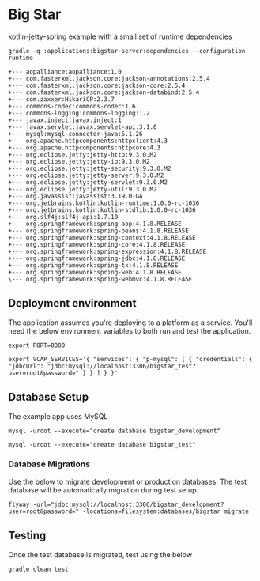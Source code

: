 # Big Star

kotlin-jetty-spring example with a small set of runtime dependencies

```
gradle -q :applications:bigstar-server:dependencies --configuration runtime

+--- aopalliance:aopalliance:1.0
+--- com.fasterxml.jackson.core:jackson-annotations:2.5.4
+--- com.fasterxml.jackson.core:jackson-core:2.5.4
+--- com.fasterxml.jackson.core:jackson-databind:2.5.4
+--- com.zaxxer:HikariCP:2.3.7
+--- commons-codec:commons-codec:1.6
+--- commons-logging:commons-logging:1.2
+--- javax.inject:javax.inject:1
+--- javax.servlet:javax.servlet-api:3.1.0
+--- mysql:mysql-connector-java:5.1.26
+--- org.apache.httpcomponents:httpclient:4.3
+--- org.apache.httpcomponents:httpcore:4.3
+--- org.eclipse.jetty:jetty-http:9.3.0.M2
+--- org.eclipse.jetty:jetty-io:9.3.0.M2
+--- org.eclipse.jetty:jetty-security:9.3.0.M2
+--- org.eclipse.jetty:jetty-server:9.3.0.M2
+--- org.eclipse.jetty:jetty-servlet:9.3.0.M2
+--- org.eclipse.jetty:jetty-util:9.3.0.M2
+--- org.javassist:javassist:3.19.0-GA
+--- org.jetbrains.kotlin:kotlin-runtime:1.0.0-rc-1036
+--- org.jetbrains.kotlin:kotlin-stdlib:1.0.0-rc-1036
+--- org.slf4j:slf4j-api:1.7.10
+--- org.springframework:spring-aop:4.1.8.RELEASE
+--- org.springframework:spring-beans:4.1.8.RELEASE
+--- org.springframework:spring-context:4.1.8.RELEASE
+--- org.springframework:spring-core:4.1.8.RELEASE
+--- org.springframework:spring-expression:4.1.8.RELEASE
+--- org.springframework:spring-jdbc:4.1.8.RELEASE
+--- org.springframework:spring-tx:4.1.8.RELEASE
+--- org.springframework:spring-web:4.1.8.RELEASE
\--- org.springframework:spring-webmvc:4.1.8.RELEASE
```

## Deployment environment

The application assumes you're deploying to a platform as a service. You'll need the below environment variables to both run and test the application.

```
export PORT=8080

export VCAP_SERVICES='{ "services": { "p-mysql": [ { "credentials": { "jdbcUrl": "jdbc:mysql://localhost:3306/bigstar_test?user=root&password=" } } ] } }'
```

## Database Setup

The example app uses MySQL

```
mysql -uroot --execute="create database bigstar_development"

mysql -uroot --execute="create database bigstar_test"
```

### Database Migrations

Use the below to migrate development or production databases. The test database will be automatically migration during test setup.

```
flyway -url="jdbc:mysql://localhost:3306/bigstar_development?user=root&password=" -locations=filesystem:databases/bigstar migrate
```

## Testing

Once the test database is migrated, test using the below

```
gradle clean test
```